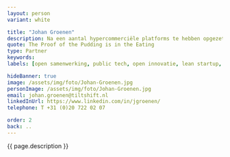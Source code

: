 ```yaml
---
layout: person
variant: white

title: "Johan Groenen"
description: Na een aantal hypercommerciële platforms te hebben opgezet is Johan zich gaan bezinnen. Nu is hij fel voorvechter van open samenwerking en open innovatie in de publieke sector. Actief als bestuurslid van onder andere Code for NL en Open Nederland is hij een bekend gezicht in Public Tech. Vanuit zijn startup achtergrond is hij nog altijd "brutally honest" en uber-pragmatisch als het gaat om design van MVP software tools. Advies geeft hij gevraagd en ongevraagd, zowel op het niveau van de uitvoerders als op directieniveau. Als informaticus luistert hij, structureert hij en geeft zijn inzicht terug in begrijpelijke taal en overzichtelijke tekeningen. Hij is tevreden over zijn werk als iedereen weer op een lijn zit en het doel helder en concreet is.
quote: The Proof of the Pudding is in the Eating
type: Partner
keywords:
labels: [open samenwerking, public tech, open innovatie, lean startup, strategie, informatica]

hideBanner: true
image: /assets/img/foto/Johan-Groenen.jpg
personImage: /assets/img/foto/Johan-Groenen.jpg
email: johan.groenen@tiltshift.nl
linkedInUrl: https://www.linkedin.com/in/jgroenen/
telephone: T +31 (0)20 722 02 07

order: 2
back: ..
---
```

{{ page.description }}


